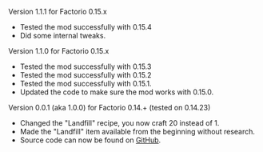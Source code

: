 Version 1.1.1 for Factorio 0.15.x
+ Tested the mod successfully with 0.15.4
+ Did some internal tweaks.

Version 1.1.0 for Factorio 0.15.x
+ Tested the mod successfully with 0.15.3
+ Tested the mod successfully with 0.15.2
+ Tested the mod successfully with 0.15.1.
+ Updated the code to make sure the mod works with 0.15.0.

Version 0.0.1 (aka 1.0.0) for Factorio 0.14.+ (tested on 0.14.23)
+ Changed the "Landfill" recipe, you now craft 20 instead of 1.
+ Made the "Landfill" item available from the beginning without research.
+ Source code can now be found on [GitHub](https://github.com/MarcGamesons/factoriomod-cheaper-landfill).
